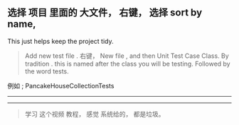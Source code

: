## 选择 项目 里面的 大文件， 右键， 选择 sort by name,

This just helps keep the project tidy.



> Add new test file .
右键， New file , and then Unit Test Case Class.
By tradition . this is named after the class you will be testing.
Followed by the word tests.

例如 ;  PancakeHouseCollectionTests


<hr>

<hr>


> 学习 这个视频 教程， 感觉 系统给的， 都是垃圾。
